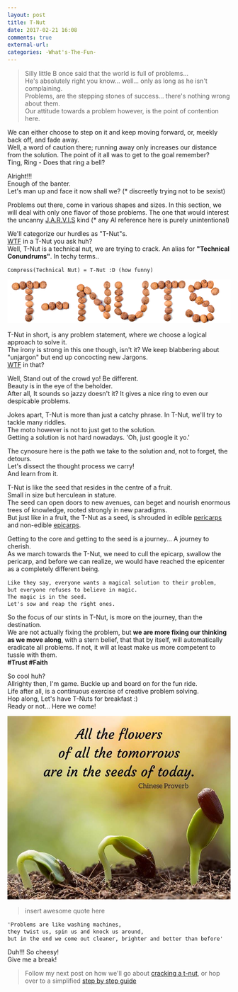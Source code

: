```yaml
---
layout: post
title: T-Nut
date: 2017-02-21 16:08
comments: true
external-url:
categories: -What's-The-Fun-
---
```


>Silly little B once said that the world is full of problems...<br>
He's absolutely right you know... well... only as long as he isn't complaining.<br>
Problems, are the stepping stones of success... there's nothing wrong about them.<br>
Our attitude towards a problem however, is the point of contention here.<br>

We can either choose to step on it and keep moving forward, or, meekly back off, and fade away.<br>
Well, a word of caution there; running away only increases our distance from the solution. The point of it all was to get to the goal remember?<br>
Ting, Ring - Does that ring a bell?<br>

Alright!!!<br>
Enough of the banter.<br>
Let's man up and face it now shall we? (* discreetly trying not to be sexist)<br>

Problems out there, come in various shapes and sizes. In this section, we will deal with only one flavor of those problems. The one that would interest the uncanny [J.A.R.V.I.S](http://ironman.wikia.com/wiki/J.A.R.V.I.S.) kind (* any AI reference here is purely unintentional)<br>

We'll categorize our hurdles as "T-Nut"s.<br>
[WTF](/blog/2017/02/13/welcome-aboard/) in a T-Nut you ask huh?<br>
Well, T-Nut is a technical nut, we are trying to crack. An alias for <b>"Technical Conundrums"</b>. In techy terms..<br>
```
Compress(Technical Nut) = T-Nut :D (how funny)
```

<img src="/assets/2017-02-21/t-nuts.png">

T-Nut in short, is any problem statement, where we choose a logical approach to solve it.<br>
The irony is strong in this one though, isn't it? We keep blabbering about "unjargon" but end up concocting new Jargons.<br>
[WTF](/blog/2017/02/13/welcome-aboard/) in that?

Well, Stand out of the crowd yo! Be different.<br>
Beauty is in the eye of the beholder.<br>
After all, It sounds so jazzy doesn't it? It gives a nice ring to even our despicable problems.<br>

Jokes apart, T-Nut is more than just a catchy phrase.
In T-Nut, we'll try to tackle many riddles.<br>
The moto however is not to just get to the solution.<br>
Getting a solution is not hard nowadays. 'Oh, just google it yo.'<br>

The cynosure here is the path we take to the solution and, not to forget, the detours.<br>
Let's dissect the thought process we carry!<br>
And learn from it.<br>

T-Nut is like the seed that resides in the centre of a fruit.<br>
Small in size but herculean in stature.<br>
The seed can open doors to new avenues, can beget and nourish enormous trees of knowledge, rooted strongly in new paradigms.<br>
But just like in a fruit, the T-Nut as a seed, is shrouded in edible [pericarps](https://en.wikipedia.org/wiki/Fruit_anatomy#Pericarp_layers) and non-edible [epicarps](https://en.wikipedia.org/wiki/Fruit_anatomy#Epicarp).<br>

Getting to the core and getting to the seed is a journey... A journey to cherish.<br>
As we march towards the T-Nut, we need to cull the epicarp, swallow the pericarp, and before we can realize, we would have reached the epicenter as a completely different being.<br>

```
Like they say, everyone wants a magical solution to their problem,
but everyone refuses to believe in magic. 
The magic is in the seed.
Let's sow and reap the right ones.
```

So the focus of our stints in T-Nut, is more on the journey, than the destination.<br>
We are not actually fixing the problem, but **we are more fixing our thinking as we move along**, with a stern belief, that that by itself, will automatically eradicate all problems. If not, it will at least make us more competent to tussle with them.<br>
<b>#Trust #Faith</b>

So cool huh?<br>
Allrighty then, I'm game. Buckle up and board on for the fun ride.<br>
Life after all, is a continuous exercise of creative problem solving.<br>
Hop along, Let's have T-Nuts for breakfast :)<br>
Ready or not... Here we come!<br>

<img src="/assets/2017-02-21/seed.jpg">

>insert awesome quote here

```
'Problems are like washing machines,
they twist us, spin us and knock us around,
but in the end we come out cleaner, brighter and better than before'
```

Duh!!! So cheesy!<br>
Give me a break!

> Follow my next post on how we'll go about [cracking a t-nut](/blog/2017/03/08/cracking-a-tnut/), or hop over to a simplified [step by step guide](/blog/2017/03/09/thumbrules-to-crack-a-tnut/)
